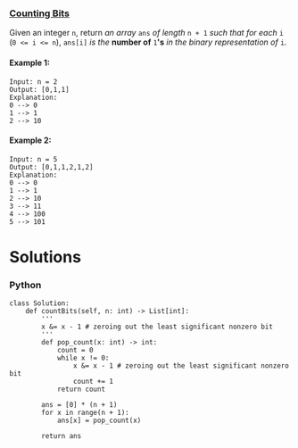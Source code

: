 ### [Counting Bits](https://leetcode.com/problems/counting-bits/) <br>

Given an integer `n`, return *an array* `ans` *of length* `n + 1` *such that for each* `i` (`0 <= i <= n`), `ans[i]` *is the* **number of** `1`**'s** *in the binary representation of* `i`.




#### Example 1:

```
Input: n = 2
Output: [0,1,1]
Explanation:
0 --> 0
1 --> 1
2 --> 10

```

#### Example 2:

```
Input: n = 5
Output: [0,1,1,2,1,2]
Explanation:
0 --> 0
1 --> 1
2 --> 10
3 --> 11
4 --> 100
5 --> 101

```

# Solutions

### Python
```
class Solution:        
    def countBits(self, n: int) -> List[int]:
        '''
        x &= x - 1 # zeroing out the least significant nonzero bit
        '''
        def pop_count(x: int) -> int:
            count = 0
            while x != 0:
                x &= x - 1 # zeroing out the least significant nonzero bit
                count += 1
            return count
            
        ans = [0] * (n + 1)
        for x in range(n + 1):
            ans[x] = pop_count(x)
    
        return ans                                

```
